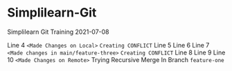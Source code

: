 # Simplilearn-Git
Simplilearn Git Training 2021-07-08

Line 4 `<Made Changes on Local>` `Creating CONFLICT`
Line 5
Line 6
Line 7 `<Made changes in main/feature-three>` `Creating CONFLICT` 
Line 8
Line 9
Line 10 `<Made Changes on Remote>`
Trying Recursive Merge
In Branch `feature-one`
